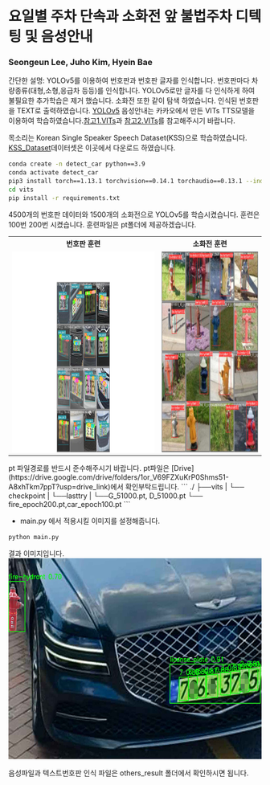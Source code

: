 # 요일별 주차 단속과 소화전 앞 불법주차 디텍팅 및 음성안내

### Seongeun Lee, Juho Kim, Hyein Bae

간단한 설명: YOLOv5를 이용하여 번호판과 번호판 글자를 인식합니다. 번호판마다 차량종류(대형,소형,응급차 등등)를 인식합니다. YOLOv5로만 글자를 다 인식하게 하여 불필요한 추가학습은 제거 했습니다. 소화전 또한 같이 탐색 하였습니다. 인식된 번호판을 TEXT로 출력하였습니다.
[YOLOv5](https://github.com/ultralytics/yolov5)
음성안내는 카카오에서 만든 VITs TTS모델을 이용하여 학습하였습니다.[참고1.VITs](https://github.com/jaywalnut310/vits)과 [참고2.VITs](https://github.com/ouor/vits?tab=readme-ov-file)를 참고해주시기 바랍니다.

목소리는 Korean Single Speaker Speech Dataset(KSS)으로 학습하였습니다.
[KSS_Dataset](https://www.kaggle.com/datasets/bryanpark/korean-single-speaker-speech-dataset)데이터셋은 이곳에서 다운로드 하였습니다.

```sh
conda create -n detect_car python==3.9
conda activate detect_car
pip3 install torch==1.13.1 torchvision==0.14.1 torchaudio==0.13.1 --index-url https://download.pytorch.org/whl/cu117
cd vits
pip install -r requirements.txt
```

4500개의 번호판 데이터와 1500개의 소화전으로 YOLOv5를 학습시켰습니다.
훈련은 100번 200번 시켰습니다.
훈련파일은 pt폴더에 제공하겠습니다.


<table style="width:100%">
  <tr>
    <th>번호판 훈련</th>
    <th>소화전 훈련</th>
  </tr>
  <tr>
    <td><img src="img_result/fig_1.png" alt="lisense_training" width="600"height="400"></td>
    <td><img src="img_result/fig_2.png" alt="fireplug_training" width="400"height="400"></td>
  </tr>
</table>
pt 파일경로를 반드시 준수해주시기 바랍니다. 
pt파일은 [Drive](https://drive.google.com/drive/folders/1or_V69FZXuKrP0Shms51-A8xhTkm7ppT?usp=drive_link)에서 확인부탁드립니다.
```
./
├──vits
|    └── checkpoint
|             └──lasttry    
|                  └──G_51000.pt, D_51000.pt
└── fire_epoch200.pt,car_epoch100.pt
```


- main.py 에서 적용시킬 이미지를 설정해줍니다.
```sh
python main.py
```

결과 이미지입니다. 
<img src="img_result/result_a.jpg" alt="lisense_training" height="400">

음성파일과 텍스트번호판 인식 파일은 others_result 폴더에서 확인하시면 됩니다.


